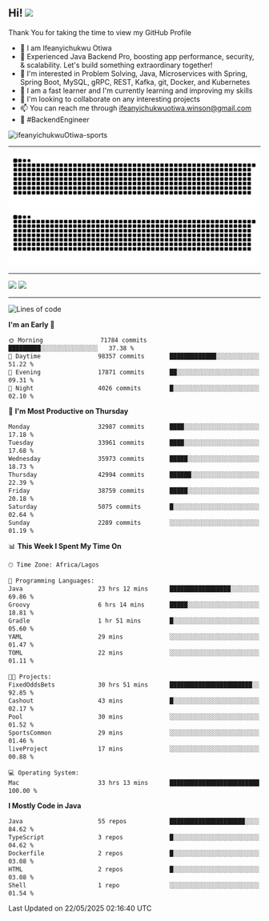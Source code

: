 <!-- BLOG-POST-LIST:START --><!-- BLOG-POST-LIST:END -->

## Hi! <img src="https://media.giphy.com/media/hvRJCLFzcasrR4ia7z/giphy.gif" width="4%"> 

Thank You for taking the time to view my GitHub Profile

- 👋 I am Ifeanyichukwu Otiwa
- 🚀 Experienced Java Backend Pro, boosting app performance, security, & scalability. Let's build something extraordinary together!
- 👀 I'm interested in Problem Solving, Java, Microservices with Spring, Spring Boot, MySQL, gRPC, REST, Kafka, git, Docker, and Kubernetes
- 🌱 I am a fast learner and I'm currently learning and improving my skills
- 💞️ I'm looking to collaborate on any interesting projects
- 📫 You can reach me through ifeanyichukwuotiwa.winson@gmail.com
- 🚀 #BackendEngineer

<p align="left" marginTop="10px"> <img src="https://komarev.com/ghpvc/?username=ifeanyichukwuOtiwa-sports&label=Profile%20views&color=0e75b6&style=for-the-badge" alt="ifeanyichukwuOtiwa-sports" /> </p>

***

<!--🐍📈SNAKEGRAPH / 🌐WEBSITE: https://github.com/Platane/snk -->
![github contribution grid snake animation](https://raw.githubusercontent.com/ifeanyichukwuOtiwa-sports/ifeanyichukwuOtiwa-sports/output/github-contribution-grid-snake-dark.svg#gh-dark-mode-only)![github contribution grid snake animation](https://raw.githubusercontent.com/ifeanyichukwuOtiwa-sports/ifeanyichukwuOtiwa-sports/output/github-contribution-grid-snake.svg#gh-light-mode-only)

***

<p float="left">
  <img float="left" src="https://github-readme-stats.vercel.app/api?username=ifeanyichukwuOtiwa-sports&count_private=true&include_all_commits=true&theme=react&show_icons=true" />
  <img float="right" src="https://github-readme-stats.vercel.app/api/top-langs/?username=ifeanyichukwuOtiwa-sports&layout=compact&show_icons=true&theme=react" /> 
</p>

***



<!--START_SECTION:waka-->
![Lines of code](https://img.shields.io/badge/From%20Hello%20World%20I%27ve%20Written-51.7%20million%20lines%20of%20code-blue)

**I'm an Early 🐤** 

```text
🌞 Morning                71784 commits       █████████░░░░░░░░░░░░░░░░   37.38 % 
🌆 Daytime                98357 commits       █████████████░░░░░░░░░░░░   51.22 % 
🌃 Evening                17871 commits       ██░░░░░░░░░░░░░░░░░░░░░░░   09.31 % 
🌙 Night                  4026 commits        █░░░░░░░░░░░░░░░░░░░░░░░░   02.10 % 
```
📅 **I'm Most Productive on Thursday** 

```text
Monday                   32987 commits       ████░░░░░░░░░░░░░░░░░░░░░   17.18 % 
Tuesday                  33961 commits       ████░░░░░░░░░░░░░░░░░░░░░   17.68 % 
Wednesday                35973 commits       █████░░░░░░░░░░░░░░░░░░░░   18.73 % 
Thursday                 42994 commits       ██████░░░░░░░░░░░░░░░░░░░   22.39 % 
Friday                   38759 commits       █████░░░░░░░░░░░░░░░░░░░░   20.18 % 
Saturday                 5075 commits        █░░░░░░░░░░░░░░░░░░░░░░░░   02.64 % 
Sunday                   2289 commits        ░░░░░░░░░░░░░░░░░░░░░░░░░   01.19 % 
```


📊 **This Week I Spent My Time On** 

```text
🕑︎ Time Zone: Africa/Lagos

💬 Programming Languages: 
Java                     23 hrs 12 mins      █████████████████░░░░░░░░   69.86 % 
Groovy                   6 hrs 14 mins       █████░░░░░░░░░░░░░░░░░░░░   18.81 % 
Gradle                   1 hr 51 mins        █░░░░░░░░░░░░░░░░░░░░░░░░   05.60 % 
YAML                     29 mins             ░░░░░░░░░░░░░░░░░░░░░░░░░   01.47 % 
TOML                     22 mins             ░░░░░░░░░░░░░░░░░░░░░░░░░   01.11 % 

🐱‍💻 Projects: 
FixedOddsBets            30 hrs 51 mins      ███████████████████████░░   92.85 % 
Cashout                  43 mins             █░░░░░░░░░░░░░░░░░░░░░░░░   02.17 % 
Pool                     30 mins             ░░░░░░░░░░░░░░░░░░░░░░░░░   01.52 % 
SportsCommon             29 mins             ░░░░░░░░░░░░░░░░░░░░░░░░░   01.46 % 
liveProject              17 mins             ░░░░░░░░░░░░░░░░░░░░░░░░░   00.88 % 

💻 Operating System: 
Mac                      33 hrs 13 mins      █████████████████████████   100.00 % 
```

**I Mostly Code in Java** 

```text
Java                     55 repos            █████████████████████░░░░   84.62 % 
TypeScript               3 repos             █░░░░░░░░░░░░░░░░░░░░░░░░   04.62 % 
Dockerfile               2 repos             █░░░░░░░░░░░░░░░░░░░░░░░░   03.08 % 
HTML                     2 repos             █░░░░░░░░░░░░░░░░░░░░░░░░   03.08 % 
Shell                    1 repo              ░░░░░░░░░░░░░░░░░░░░░░░░░   01.54 % 
```




 Last Updated on 22/05/2025 02:16:40 UTC
<!--END_SECTION:waka-->

<!--
<p align="center">
![trophy](https://github-profile-trophy.vercel.app/?username=ifeanyichukwuOtiwa-sports&theme=onedark) (https://github.com/ryo-ma/github-profile-trophy)
</p>
-->

<!---
ifeanyi-otiwa/ifeanyi-otiwa is a ✨ special ✨ repository because its `README.md` (this file) appears on your GitHub profile.
You can click the Preview link to take a look at your changes.
--->
